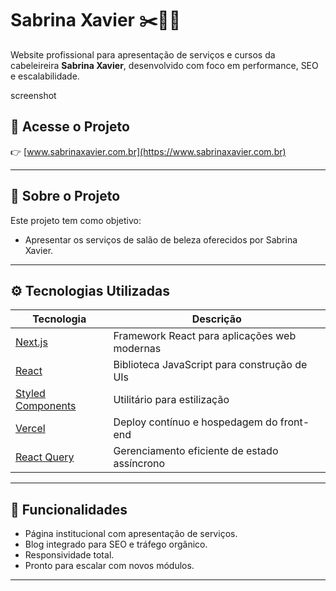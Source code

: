 # Sabrina Xavier ✂️💇‍♀️

Website profissional para apresentação de serviços e cursos da cabeleireira **Sabrina Xavier**, desenvolvido com foco em performance, SEO e escalabilidade.

screenshot

## 🔗 Acesse o Projeto

👉 [www.sabrinaxavier.com.br](https://www.sabrinaxavier.com.br)

---

## 📌 Sobre o Projeto

Este projeto tem como objetivo:

- Apresentar os serviços de salão de beleza oferecidos por Sabrina Xavier.

---

## ⚙️ Tecnologias Utilizadas

| Tecnologia     | Descrição |
|----------------|-----------|
| [Next.js](https://nextjs.org/) | Framework React para aplicações web modernas |
| [React](https://reactjs.org/) | Biblioteca JavaScript para construção de UIs |
| [Styled Components](https://styled-components.com/) | Utilitário para estilização |
| [Vercel](https://vercel.com/) | Deploy contínuo e hospedagem do front-end |
| [React Query](https://tanstack.com/query) | Gerenciamento eficiente de estado assíncrono |

---

## 🚀 Funcionalidades

- Página institucional com apresentação de serviços.
- Blog integrado para SEO e tráfego orgânico.
- Responsividade total.
- Pronto para escalar com novos módulos.

---

